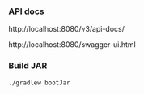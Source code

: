 ### API docs

http://localhost:8080/v3/api-docs/

http://localhost:8080/swagger-ui.html

### Build JAR

`./gradlew bootJar`